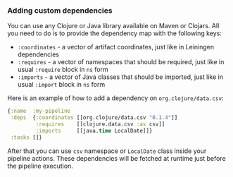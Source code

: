 ### Adding custom dependencies

You can use any Clojure or Java library available on Maven or Clojars.
All you need to do is to provide the dependency map with the following keys:

- `:coordinates` - a vector of artifact coordinates, just like in Leiningen dependencies
- `:requires` - a vector of namespaces that should be required, just like in usual `:require` block in `ns` form
- `:imports` - a vector of Java classes that should be imported, just like in usual `:import` block in `ns` form

Here is an example of how to add a dependency on `org.clojure/data.csv`:

```clojure
{:name  :my-pipeline
 :deps  {:coordinates [[org.clojure/data.csv "0.1.4"]]
         :requires    [[clojure.data.csv :as csv]]
         :imports     [[java.time LocalDate]]}
 :tasks []}
```

After that you can use `csv` namespace or `LocalDate` class inside your pipeline actions.
These dependencies will be fetched at runtime just before the pipeline execution.